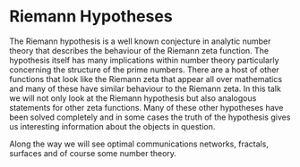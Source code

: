 Riemann Hypotheses
==================

The Riemann hypothesis is a well known conjecture in analytic number theory that describes the behaviour of the Riemann zeta function.
The hypothesis itself has many implications within number theory particularly concerning the structure of the prime numbers.
There are a host of other functions that look like the Riemann zeta that appear all over mathematics and many of these have similar behaviour to the Riemann zeta.
In this talk we will not only look at the Riemann hypothesis but also analogous statements for other zeta functions.
Many of these other hypotheses have been solved completely and in some cases the truth of the hypothesis gives us interesting information about the objects in question.

Along the way we will see optimal communications networks, fractals, surfaces and of course some number theory.
